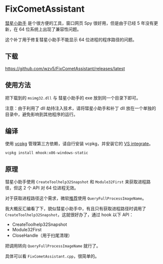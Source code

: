 ﻿FixCometAssistant
=================

[彗星小助手](http://www.it608.com/Item/ca.html) 是个很方便的工具，窗口网页 Spy 很好用，但是由于已经 5 年没有更新，在 64 位系统上出现了兼容性问题。

这个补丁用于修复彗星小助手不能显示 64 位进程的程序路径的问题。

下载
----

<https://github.com/wzv5/FixCometAssistant/releases/latest>

使用方法
--------

把下载到的 `msimg32.dll` 与 彗星小助手的 exe 放到同一个目录下即可。

注意：由于利用了 dll 劫持注入技术，请将彗星小助手和补丁 dll 放在一个单独的目录中，避免影响到其他程序的运行。

编译
----

使用 [vcpkg](https://github.com/Microsoft/vcpkg) 管理第三方依赖，请自行安装 vcpkg，并安装它的 [VS integrate](https://github.com/Microsoft/vcpkg/blob/master/docs/users/integration.md)。

``` shell
vcpkg install mhook:x86-windows-static
```

原理
----

彗星小助手使用 `CreateToolhelp32Snapshot` 和 `Module32First` 来获取进程路径，但这 2 个 API 对 64 位进程无效。

对于获取进程路径这个需求，微软[推荐](https://docs.microsoft.com/zh-cn/windows/desktop/api/tlhelp32/nf-tlhelp32-createtoolhelp32snapshot)使用 `QueryFullProcessImageName`。

我大概反汇编看了下，貌似彗星小助手中，有且只有获取进程路径时调用了 `CreateToolhelp32Snapshot`，这就很好办了，通过 hook 以下 API：

- CreateToolhelp32Snapshot
- Module32First
- CloseHandle（用于扫尾清理）

把调用转向 `QueryFullProcessImageName` 就行了。

具体可以看 `FixCometAssistant.cpp`，很简单的。

